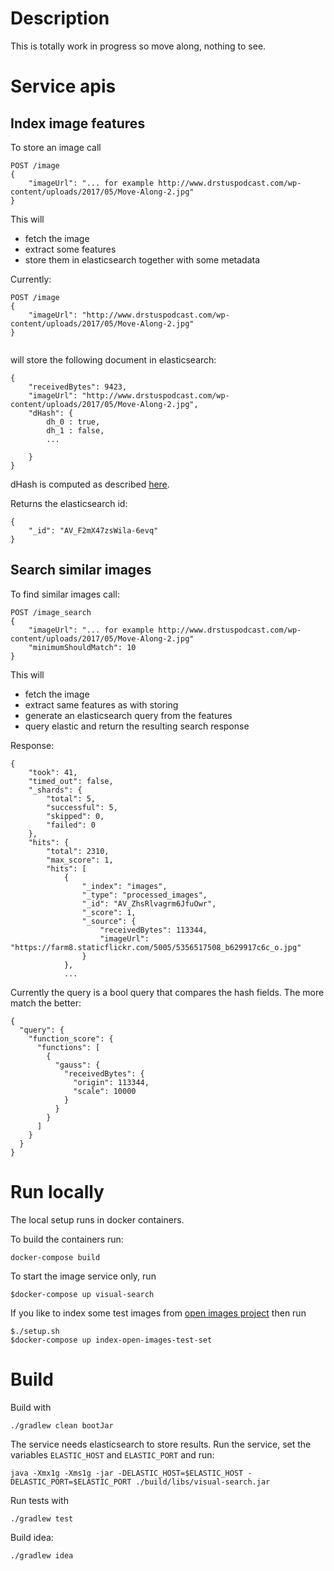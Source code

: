 # Description

This is totally work in progress so move along, nothing to see.


# Service apis

## Index image features

To store an image call

```
POST /image
{
    "imageUrl": "... for example http://www.drstuspodcast.com/wp-content/uploads/2017/05/Move-Along-2.jpg"
}

```

This will
 - fetch the image
 - extract some features
 - store them in elasticsearch together with some metadata
 
 
Currently:
```
POST /image
{
    "imageUrl": "http://www.drstuspodcast.com/wp-content/uploads/2017/05/Move-Along-2.jpg"
}


```
will store the following document in elasticsearch:
````
{
    "receivedBytes": 9423,
    "imageUrl": "http://www.drstuspodcast.com/wp-content/uploads/2017/05/Move-Along-2.jpg",
    "dHash": {
        dh_0 : true,
        dh_1 : false,
        ...
        
    }
}
````

dHash is computed as described [here](http://www.hackerfactor.com/blog/index.php?/archives/529-Kind-of-Like-That.html).
 

Returns the elasticsearch id:
````
{
    "_id": "AV_F2mX47zsWila-6evq"
}
````

## Search similar images

To find similar images call:

```
POST /image_search
{
    "imageUrl": "... for example http://www.drstuspodcast.com/wp-content/uploads/2017/05/Move-Along-2.jpg"
    "minimumShouldMatch": 10
}

```

This will
 - fetch the image
 - extract same features as with storing
 - generate an elasticsearch query from the features
 - query elastic and return the resulting search response
 
 Response:
```
{
    "took": 41,
    "timed_out": false,
    "_shards": {
        "total": 5,
        "successful": 5,
        "skipped": 0,
        "failed": 0
    },
    "hits": {
        "total": 2310,
        "max_score": 1,
        "hits": [
            {
                "_index": "images",
                "_type": "processed_images",
                "_id": "AV_ZhsRlvagrm6JfuOwr",
                "_score": 1,
                "_source": {
                    "receivedBytes": 113344,
                    "imageUrl": "https://farm8.staticflickr.com/5005/5356517508_b629917c6c_o.jpg"
                }
            },
            ...
```

Currently the query is a bool query that compares the hash fields. The more match the better:

```
{
  "query": {
    "function_score": {
      "functions": [
        {
          "gauss": {
            "receivedBytes": {
              "origin": 113344,
              "scale": 10000
            }
          }
        }
      ]
    }
  }
}
```

# Run locally

The local setup runs in docker containers.

To build the containers run:

```
docker-compose build

```

To start the image service only, run

```
$docker-compose up visual-search
```

If you like to index some test images from [open images project](https://github.com/openimages/dataset)
then run

```
$./setup.sh
$docker-compose up index-open-images-test-set
```



# Build

Build with 

```
./gradlew clean bootJar
```

The service needs elasticsearch to store results.
Run the service, set the variables `ELASTIC_HOST` and `ELASTIC_PORT` and run:

```
java -Xmx1g -Xms1g -jar -DELASTIC_HOST=$ELASTIC_HOST -DELASTIC_PORT=$ELASTIC_PORT ./build/libs/visual-search.jar
```

Run tests with
````
./gradlew test
````

Build idea:
````
./gradlew idea
````

